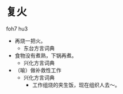 # 复火
foh7 hu3
+ 再烧一把火。
  * 东台方言词典
+ 食物没有煮熟，下锅再煮。
  * 兴化方言词典
+ （喻）做补救性工作
  * 兴化方言词典
    - 工作组烧的夹生饭，现在组织人去～。

